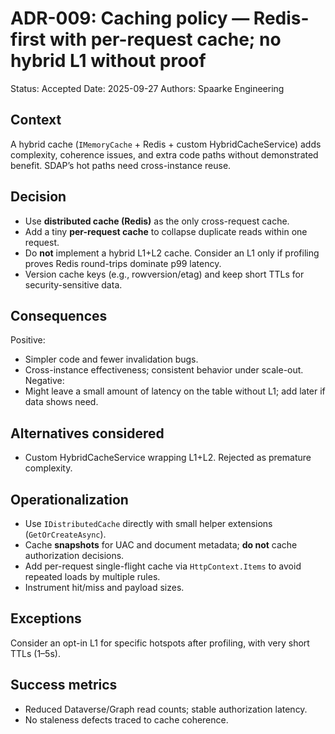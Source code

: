 # ADR-009: Caching policy — Redis-first with per-request cache; no hybrid L1 without proof
Status: Accepted
Date: 2025-09-27
Authors: Spaarke Engineering

## Context
A hybrid cache (`IMemoryCache` + Redis + custom HybridCacheService) adds complexity, coherence issues, and extra code paths without demonstrated benefit. SDAP’s hot paths need cross-instance reuse.

## Decision
- Use **distributed cache (Redis)** as the only cross-request cache.
- Add a tiny **per-request cache** to collapse duplicate reads within one request.
- Do **not** implement a hybrid L1+L2 cache. Consider an L1 only if profiling proves Redis round-trips dominate p99 latency.
- Version cache keys (e.g., rowversion/etag) and keep short TTLs for security-sensitive data.

## Consequences
Positive:
- Simpler code and fewer invalidation bugs.
- Cross-instance effectiveness; consistent behavior under scale-out.
Negative:
- Might leave a small amount of latency on the table without L1; add later if data shows need.

## Alternatives considered
- Custom HybridCacheService wrapping L1+L2. Rejected as premature complexity.

## Operationalization
- Use `IDistributedCache` directly with small helper extensions (`GetOrCreateAsync`).
- Cache **snapshots** for UAC and document metadata; **do not** cache authorization decisions.
- Add per-request single-flight cache via `HttpContext.Items` to avoid repeated loads by multiple rules.
- Instrument hit/miss and payload sizes.

## Exceptions
Consider an opt-in L1 for specific hotspots after profiling, with very short TTLs (1–5s).

## Success metrics
- Reduced Dataverse/Graph read counts; stable authorization latency.
- No staleness defects traced to cache coherence.
